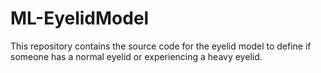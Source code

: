 # ML-EyelidModel

This repository contains the source code for the eyelid model to define if someone has a normal eyelid or experiencing a heavy eyelid.
